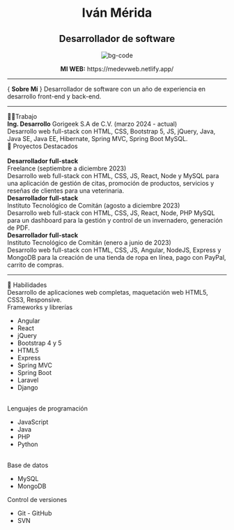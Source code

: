
<h1 align="center"> Iván Mérida</h1>
<h2 align="center">Desarrollador de software</h2>

<div align="center">
  <img src="https://github.com/ivanmerida/IvanMerida/assets/87203017/b4f372d0-eee0-448b-b21a-6895c4b81faf.png" alt="bg-code">
</div>
<p align="center">
<b> MI WEB:</b> https://medevweb.netlify.app/
</p>
<hr/>
{ <b>Sobre Mí</b> }
Desarrollador de software con un año de experiencia en desarrollo front-end y back-end. 
<hr/>
👨‍💻Trabajo<br/>
<b>Ing. Desarrollo</b>
Gorigeek S.A de C.V. (marzo 2024 - actual)<br/>
Desarrollo web full-stack con HTML, CSS, Bootstrap 5, JS, jQuery, Java, Java SE, Java EE, Hibernate, Spring MVC, Spring Boot
MySQL.
<br/>
🌟 Proyectos Destacados<br/>
<br/>
<b>Desarrollador full-stack</b><br/>
Freelance (septiembre a diciembre 2023)<br/>
Desarrollo web full-stack con HTML, CSS, JS, React, Node y MySQL para una
aplicación de gestión de citas, promoción de productos, servicios y reseñas de
clientes para una veterinaria.<br/>
<b>Desarrollador full-stack</b><br/>
Instituto Tecnológico de Comitán (agosto a diciembre 2023)<br/>
Desarrollo web full-stack con HTML, CSS, JS, React, Node, PHP MySQL para un
dashboard para la gestión y control de un invernadero, generación de PDF.<br/>
<b>Desarrollador full-stack</b><br/>
Instituto Tecnológico de Comitán (enero a junio de 2023)<br/>
Desarrollo web full-stack con HTML, CSS, JS, Angular, NodeJS, Express y MongoDB
para la creación de una tienda de ropa en línea, pago con PayPal, carrito de
compras.<br/>
<hr/>
🚀 Habilidades<br/>
Desarrollo de aplicaciones web completas, maquetación web HTML5, CSS3, Responsive.
<br/>
Frameworks y librerías 
<ul>
  <li>Angular</li>
  <li>React</li>
  <li>jQuery</li>
  <li>Bootstrap 4 y 5</li>
  <li>HTML5</li>
  <li>Express</li>
  <li>Spring MVC</li>
  <li>Spring Boot</li>
  <li>Laravel</li>
  <li>Django</li>
</ul>
<br/>
Lenguajes de programación 
 <ul>
   <li>
     JavaScript
   </li>
    <li>
      Java
   </li>
    <li>
      PHP
   </li>
   <li>
     Python
   </li>
 </ul>
<br/>
Base de datos <br/>
<ul>
  <li>MySQL</li>
  <li>MongoDB</li>
</ul>
Control de versiones 
<ul>
  <li>Git - GitHub</li>
  <li>SVN</li>
</ul>





